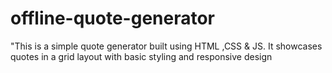# offline-quote-generator
"This is a simple quote generator built using HTML ,CSS &amp; JS. It showcases quotes in a grid layout with basic styling and responsive design
